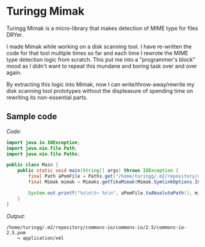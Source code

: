 # Turingg Mimak

Turingg Mimak is a micro-library that makes detection of MIME type for files DRYer.

I made Mimak while working on a disk scanning tool. I have re-written the code for that tool multiple
times so far and each time I rewrote the MIME type detection logic from scratch. This put me into a
"programmer's block" mood as I didn't want to repeat this mundane and boring task over and over again.

By extracting this logic into Mimak, now I can write/throw-away/rewrite my disk scanning tool prototypes
without the displeasure of spending time on rewriting its non-essential parts.

## Sample code

*Code:*
```java
import java.io.IOException;
import java.nio.file.Path;
import java.nio.file.Paths;

public class Main {
    public static void main(String[] args) throws IOException {
        final Path aPomFile = Paths.get("/home/turingg/.m2/repository/commons-io/commons-io/2.5/commons-io-2.5.pom");
        final Mimak mimak = Mimaks.getTikaMimak(Mimak.SymlinkOptions.IGNORE_SYMLINKS);

        System.out.printf("%s\n\t↪ %s\n", aPomFile.toAbsolutePath(), mimak.detect(aPomFile));
    }
}
```

*Output:*
```
/home/turingg/.m2/repository/commons-io/commons-io/2.5/commons-io-2.5.pom
 	↪ application/xml
```